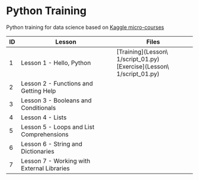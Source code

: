 # Python Training
Python training for data science based on [Kaggle micro-courses](https://www.kaggle.com/learn/python)

ID | Lesson | Files
------------ | ------------ | -------------
1 | Lesson 1 - Hello, Python | [Training](Lesson\ 1/script_01.py) <br /> [Exercise](Lesson\ 1/script_01.py)
2 | Lesson 2 - Functions and Getting Help | 
3 | Lesson 3 - Booleans and Conditionals | 
4 | Lesson 4 - Lists |
5 | Lesson 5 - Loops and List Comprehensions |
6 | Lesson 6 - String and Dictionaries |
7 | Lesson 7 - Working with External Libraries |
